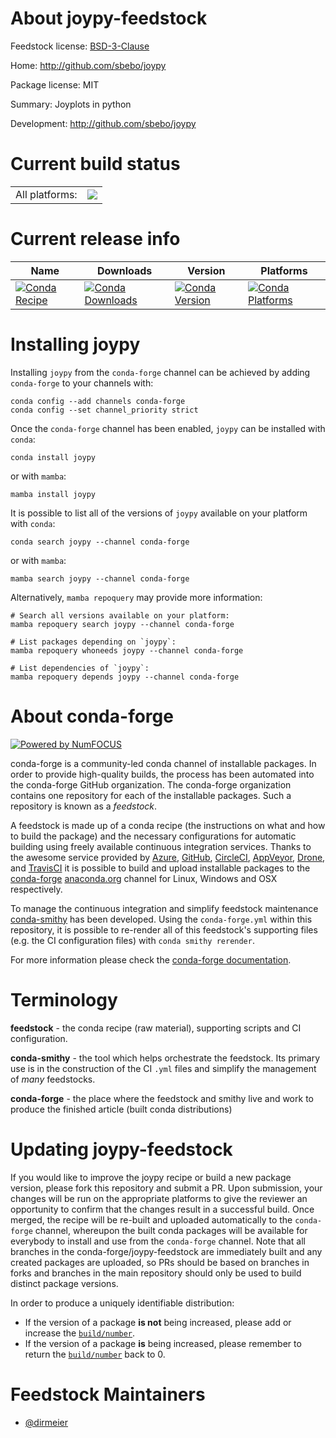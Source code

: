 About joypy-feedstock
=====================

Feedstock license: [BSD-3-Clause](https://github.com/conda-forge/joypy-feedstock/blob/main/LICENSE.txt)

Home: http://github.com/sbebo/joypy

Package license: MIT

Summary: Joyplots in python

Development: http://github.com/sbebo/joypy

Current build status
====================


<table><tr><td>All platforms:</td>
    <td>
      <a href="https://dev.azure.com/conda-forge/feedstock-builds/_build/latest?definitionId=6475&branchName=main">
        <img src="https://dev.azure.com/conda-forge/feedstock-builds/_apis/build/status/joypy-feedstock?branchName=main">
      </a>
    </td>
  </tr>
</table>

Current release info
====================

| Name | Downloads | Version | Platforms |
| --- | --- | --- | --- |
| [![Conda Recipe](https://img.shields.io/badge/recipe-joypy-green.svg)](https://anaconda.org/conda-forge/joypy) | [![Conda Downloads](https://img.shields.io/conda/dn/conda-forge/joypy.svg)](https://anaconda.org/conda-forge/joypy) | [![Conda Version](https://img.shields.io/conda/vn/conda-forge/joypy.svg)](https://anaconda.org/conda-forge/joypy) | [![Conda Platforms](https://img.shields.io/conda/pn/conda-forge/joypy.svg)](https://anaconda.org/conda-forge/joypy) |

Installing joypy
================

Installing `joypy` from the `conda-forge` channel can be achieved by adding `conda-forge` to your channels with:

```
conda config --add channels conda-forge
conda config --set channel_priority strict
```

Once the `conda-forge` channel has been enabled, `joypy` can be installed with `conda`:

```
conda install joypy
```

or with `mamba`:

```
mamba install joypy
```

It is possible to list all of the versions of `joypy` available on your platform with `conda`:

```
conda search joypy --channel conda-forge
```

or with `mamba`:

```
mamba search joypy --channel conda-forge
```

Alternatively, `mamba repoquery` may provide more information:

```
# Search all versions available on your platform:
mamba repoquery search joypy --channel conda-forge

# List packages depending on `joypy`:
mamba repoquery whoneeds joypy --channel conda-forge

# List dependencies of `joypy`:
mamba repoquery depends joypy --channel conda-forge
```


About conda-forge
=================

[![Powered by
NumFOCUS](https://img.shields.io/badge/powered%20by-NumFOCUS-orange.svg?style=flat&colorA=E1523D&colorB=007D8A)](https://numfocus.org)

conda-forge is a community-led conda channel of installable packages.
In order to provide high-quality builds, the process has been automated into the
conda-forge GitHub organization. The conda-forge organization contains one repository
for each of the installable packages. Such a repository is known as a *feedstock*.

A feedstock is made up of a conda recipe (the instructions on what and how to build
the package) and the necessary configurations for automatic building using freely
available continuous integration services. Thanks to the awesome service provided by
[Azure](https://azure.microsoft.com/en-us/services/devops/), [GitHub](https://github.com/),
[CircleCI](https://circleci.com/), [AppVeyor](https://www.appveyor.com/),
[Drone](https://cloud.drone.io/welcome), and [TravisCI](https://travis-ci.com/)
it is possible to build and upload installable packages to the
[conda-forge](https://anaconda.org/conda-forge) [anaconda.org](https://anaconda.org/)
channel for Linux, Windows and OSX respectively.

To manage the continuous integration and simplify feedstock maintenance
[conda-smithy](https://github.com/conda-forge/conda-smithy) has been developed.
Using the ``conda-forge.yml`` within this repository, it is possible to re-render all of
this feedstock's supporting files (e.g. the CI configuration files) with ``conda smithy rerender``.

For more information please check the [conda-forge documentation](https://conda-forge.org/docs/).

Terminology
===========

**feedstock** - the conda recipe (raw material), supporting scripts and CI configuration.

**conda-smithy** - the tool which helps orchestrate the feedstock.
                   Its primary use is in the construction of the CI ``.yml`` files
                   and simplify the management of *many* feedstocks.

**conda-forge** - the place where the feedstock and smithy live and work to
                  produce the finished article (built conda distributions)


Updating joypy-feedstock
========================

If you would like to improve the joypy recipe or build a new
package version, please fork this repository and submit a PR. Upon submission,
your changes will be run on the appropriate platforms to give the reviewer an
opportunity to confirm that the changes result in a successful build. Once
merged, the recipe will be re-built and uploaded automatically to the
`conda-forge` channel, whereupon the built conda packages will be available for
everybody to install and use from the `conda-forge` channel.
Note that all branches in the conda-forge/joypy-feedstock are
immediately built and any created packages are uploaded, so PRs should be based
on branches in forks and branches in the main repository should only be used to
build distinct package versions.

In order to produce a uniquely identifiable distribution:
 * If the version of a package **is not** being increased, please add or increase
   the [``build/number``](https://docs.conda.io/projects/conda-build/en/latest/resources/define-metadata.html#build-number-and-string).
 * If the version of a package **is** being increased, please remember to return
   the [``build/number``](https://docs.conda.io/projects/conda-build/en/latest/resources/define-metadata.html#build-number-and-string)
   back to 0.

Feedstock Maintainers
=====================

* [@dirmeier](https://github.com/dirmeier/)

